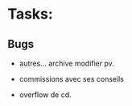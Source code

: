 # Tasks:

## Bugs

- autres... archive modifier pv.

- commissions avec ses conseils
- overflow de cd.